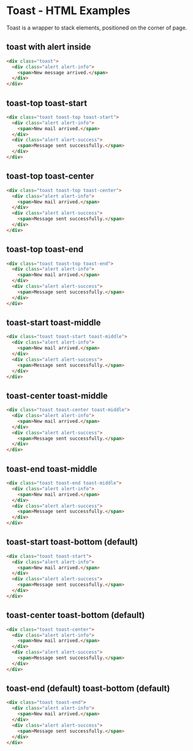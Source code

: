 # Toast - HTML Examples

Toast is a wrapper to stack elements, positioned on the corner of page.

## toast with alert inside

```html
<div class="toast">
  <div class="alert alert-info">
    <span>New message arrived.</span>
  </div>
</div>
```

## toast-top toast-start

```html
<div class="toast toast-top toast-start">
  <div class="alert alert-info">
    <span>New mail arrived.</span>
  </div>
  <div class="alert alert-success">
    <span>Message sent successfully.</span>
  </div>
</div>
```

## toast-top toast-center

```html
<div class="toast toast-top toast-center">
  <div class="alert alert-info">
    <span>New mail arrived.</span>
  </div>
  <div class="alert alert-success">
    <span>Message sent successfully.</span>
  </div>
</div>
```

## toast-top toast-end

```html
<div class="toast toast-top toast-end">
  <div class="alert alert-info">
    <span>New mail arrived.</span>
  </div>
  <div class="alert alert-success">
    <span>Message sent successfully.</span>
  </div>
</div>
```

## toast-start toast-middle

```html
<div class="toast toast-start toast-middle">
  <div class="alert alert-info">
    <span>New mail arrived.</span>
  </div>
  <div class="alert alert-success">
    <span>Message sent successfully.</span>
  </div>
</div>
```

## toast-center toast-middle

```html
<div class="toast toast-center toast-middle">
  <div class="alert alert-info">
    <span>New mail arrived.</span>
  </div>
  <div class="alert alert-success">
    <span>Message sent successfully.</span>
  </div>
</div>
```

## toast-end toast-middle

```html
<div class="toast toast-end toast-middle">
  <div class="alert alert-info">
    <span>New mail arrived.</span>
  </div>
  <div class="alert alert-success">
    <span>Message sent successfully.</span>
  </div>
</div>
```

## toast-start toast-bottom (default)

```html
<div class="toast toast-start">
  <div class="alert alert-info">
    <span>New mail arrived.</span>
  </div>
  <div class="alert alert-success">
    <span>Message sent successfully.</span>
  </div>
</div>
```

## toast-center toast-bottom (default)

```html
<div class="toast toast-center">
  <div class="alert alert-info">
    <span>New mail arrived.</span>
  </div>
  <div class="alert alert-success">
    <span>Message sent successfully.</span>
  </div>
</div>
```

## toast-end (default) toast-bottom (default)

```html
<div class="toast toast-end">
  <div class="alert alert-info">
    <span>New mail arrived.</span>
  </div>
  <div class="alert alert-success">
    <span>Message sent successfully.</span>
  </div>
</div>
```

